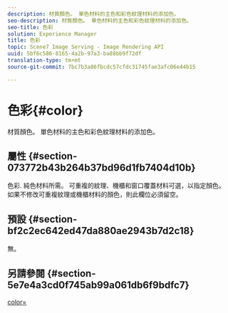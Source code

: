 ```yaml
---
description: 材質顏色。 單色材料的主色和彩色紋理材料的添加色。
seo-description: 材質顏色。 單色材料的主色和彩色紋理材料的添加色。
seo-title: 色彩
solution: Experience Manager
title: 色彩
topic: Scene7 Image Serving - Image Rendering API
uuid: 5bf6c586-8165-4a2b-97a3-ba88bb9f72df
translation-type: tm+mt
source-git-commit: 7bc7b3a86fbcdc57cfdc31745fae3afc06e44b15

---
```



# 色彩{#color}

材質顏色。 單色材料的主色和彩色紋理材料的添加色。

## 屬性 {#section-073772b43b264b37bd96d1fb7404d10b}

色彩. 純色材料所需。 可重複的紋理、機櫃和窗口覆蓋材料可選，以指定顏色。 如果不修改可重複紋理或機櫃材料的顏色，則此欄位必須留空。

## 預設 {#section-bf2c2ec642ed47da880ae2943b7d2c18}

無。

## 另請參閱 {#section-5e7e4a3cd0f745ab99a061db6f9bdfc7}

[color=](../../../../../ir-api/http-protocol/image-rendering-api-ref/c-ir-http-protocol-ref/c-ir-http-protocol-command-reference/r-ir-http-color.md#reference-ea3cba9edfe94dbab86d8f123a9ed0aa)
